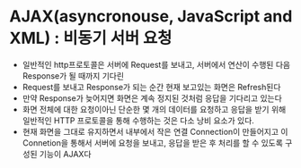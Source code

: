 # AJAX(asyncronouse, JavaScript and XML) : 비동기 서버 요청

- 일반적인 http프로토콜은 서버에 Request를 보내고, 서버에서 연산이 수행된 다음
  Response가 될 때까지 기다린
- Request를 보내고 Response가 되는 순간 현재 보고있는 화면은 Refresh된다
- 만약 Response가 늦어지면 화면은 계속 정지된 것처럼 응답을 기다리고 있는다
- 화면 전체에 대한 요청이아닌 단순한 몇 개의 데이터를 요청하고 응답을 받기 위해 일반적인
  HTTP 프로토콜을 통해 수행하는 것은 다소 낭비 요소가 있다.
- 현재 화면을 그대로 유지하면서 내부에서 작은 연결 Connection이 만들어지고 이 Connetion을
  통해서 서버에 요청을 보내고, 응답을 받은 후 처리를 할 수 있도록 구성된 기능이 AJAX다
